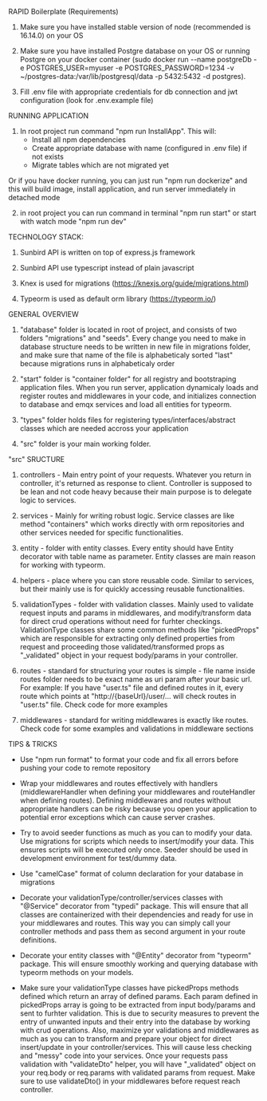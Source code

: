 RAPID Boilerplate (Requirements)

1. Make sure you have installed stable version of node (recommended is 16.14.0) on your OS

2. Make sure you have installed Postgre database on your OS or running Postgre on your docker container (sudo docker run --name postgreDb -e POSTGRES_USER=myuser -e POSTGRES_PASSWORD=1234 -v ~/postgres-data:/var/lib/postgresql/data -p 5432:5432 -d postgres).

3. Fill .env file with appropriate credentials for db connection and jwt configuration (look for .env.example file)



RUNNING APPLICATION

1. In root project run command "npm run InstallApp". This will:
    - Install all npm dependencies
    - Create appropriate database with name (configured in .env file) if not exists
    - Migrate tables which are not migrated yet

Or if you have docker running, you can just run "npm run dockerize" and this will build image, install application, and run server immediately in detached mode

2. in root project you can run command in terminal "npm run start" or start with watch mode "npm run dev"


TECHNOLOGY STACK:

1. Sunbird API is written on top of express.js framework

2. Sunbird API use typescript instead of plain javascript

3. Knex is used for migrations (https://knexjs.org/guide/migrations.html)

4. Typeorm is used as default orm library (https://typeorm.io/)



GENERAL OVERVIEW

1. "database" folder is located in root of project, and consists of two folders "migrations" and "seeds". Every change you need to make in database structure needs to be written in new file in migrations folder, and make sure that name of the file is alphabeticaly sorted "last" because migrations runs in alphabeticaly order

2. "start" folder is "container folder" for all registry and bootstraping application files. When you run server, application dynamicaly loads and register routes and middlewares in your code, and initializes connection to database and emqx services and load all entities for typeorm.

3. "types" folder holds files for registering types/interfaces/abstract classes which are needed accross your application

4. "src" folder is your main working folder.




"src" SRUCTURE

1. controllers - Main entry point of your requests. Whatever you return in controller, it's returned as response to client. Controller is supposed to be lean and not code heavy because their main purpose is to delegate logic to services.

2. services - Mainly for writing robust logic. Service classes are like method "containers" which works directly with orm repositories and other services needed for specific functionalities.

3. entity - folder with entity classes. Every entity should have Entity decorator with table name as parameter. Entity classes are main reason for working with typeorm.

4. helpers - place where you can store reusable code. Similar to services, but their mainly use is for quickly accessing reusable functionalities.

5. validationTypes - folder with validation classes. Mainly used to validate request inputs and params in middlewares, and modify/transform data for direct crud operations without need for furhter checkings. ValidationType classes share some common methods like "pickedProps" which are responsible for extracting only defined properties from request and proceeding those validated/transformed props as "_validated" object in your request body/params in your controller.

6. routes - standard for structuring your routes is simple - file name inside routes folder needs to be exact name as uri param after your basic url. For example: If you have "user.ts" file and defined routes in it, every route which points at "http://{baseUrl}/user/... will check routes in "user.ts" file. Check code for more examples

7. middlewares - standard for writing middlewares is exactly like routes. Check code for some examples and validations in middleware sections



TIPS & TRICKS

- Use "npm run format" to format your code and fix all errors before pushing your code to remote repository

- Wrap your middlewares and routes effectively with handlers (middlewareHandler when defining your middlewares and routeHandler when defining routes). Defining middlewares and routes without appropriate handlers can be risky because you open your application to potential error exceptions which can cause server crashes.

- Try to avoid seeder functions as much as you can to modify your data. Use migrations for scripts which needs to insert/modify your data. This ensures scripts will be executed only once. Seeder should be used in development environment for test/dummy data.

- Use "camelCase" format of column declaration for your database in migrations

- Decorate your validationType/controller/services classes with "@Service" decorator from "typedi" package. This will ensure that all classes are containerized with their dependencies and ready for use in your middlewares and routes. This way you can simply call your controller methods and pass them as second argument in your route definitions.

- Decorate your entity classes with "@Entity" decorator from "typeorm" package. This will ensure smoothly working and querying database with typeorm methods on your models.

- Make sure your validationType classes have pickedProps methods defined which return an array of defined params. Each param defined in pickedProps array is going to be extracted from input body/params and sent to furhter validation. This is due to security measures to prevent the entry of unwanted inputs and their entry into the database by working with crud operations. Also, maximize yor validations and middlewares as much as you can to transform and prepare your object for direct insert/update in your controller/services. This will cause less checking and "messy" code into your services. Once your requests pass validation with "validateDto" helper, you will have "_validated" object on your req.body or req.params with validated params from request. Make sure to use validateDto() in your middlewares before request reach controller.
